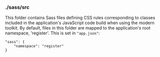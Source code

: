 ### ./sass/src

This folder contains Sass files defining CSS rules corresponding to classes
included in the application's JavaScript code build when using the modern toolkit.
By default, files in this folder are mapped to the application's root namespace, 'register'.
This is set in `"app.json"`:

    "sass": {
        "namespace": "register"
    }